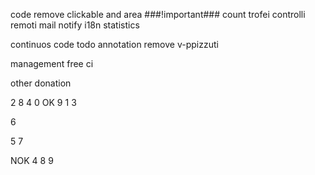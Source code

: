 code
remove clickable and area
###!important### count trofei
controlli remoti
mail notify
i18n
statistics

continuos code
todo annotation
remove v-ppizzuti

management
free ci

other
donation

2 8 4 0
OK 9 1 3

6

5 7

NOK 4  8 9